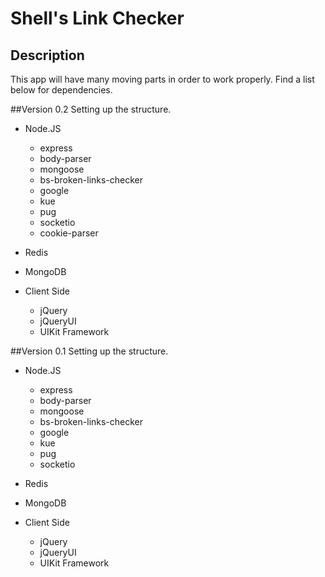 # Shell's Link Checker

## Description 
This app will have many moving parts in order to work properly.  Find a list below for dependencies.

##Version 0.2
Setting up the structure.
* Node.JS
    * express
    * body-parser
    * mongoose
    * bs-broken-links-checker
    * google
    * kue
    * pug
    * socketio
    * cookie-parser
* Redis
* MongoDB

* Client Side
    * jQuery
    * jQueryUI
    * UIKit Framework

##Version 0.1
Setting up the structure.
* Node.JS
    * express
    * body-parser
    * mongoose
    * bs-broken-links-checker
    * google
    * kue
    * pug
    * socketio
* Redis
* MongoDB

* Client Side
    * jQuery
    * jQueryUI
    * UIKit Framework